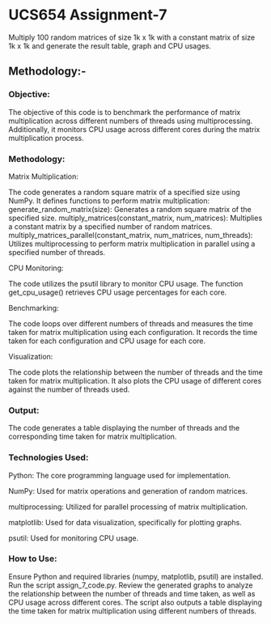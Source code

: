 # UCS654 Assignment-7
Multiply 100 random matrices of size 1k x 1k with a constant matrix of size 1k x 1k and generate the result table, graph and CPU usages.

## Methodology:-

### Objective:
The objective of this code is to benchmark the performance of matrix multiplication across different numbers of threads using multiprocessing. Additionally, it monitors CPU usage across different cores during the matrix multiplication process.

### Methodology:

Matrix Multiplication:

The code generates a random square matrix of a specified size using NumPy.
It defines functions to perform matrix multiplication:
generate_random_matrix(size): Generates a random square matrix of the specified size.
multiply_matrices(constant_matrix, num_matrices): Multiplies a constant matrix by a specified number of random matrices.
multiply_matrices_parallel(constant_matrix, num_matrices, num_threads): Utilizes multiprocessing to perform matrix multiplication in parallel using a specified number of threads.

CPU Monitoring:

The code utilizes the psutil library to monitor CPU usage.
The function get_cpu_usage() retrieves CPU usage percentages for each core.

Benchmarking:

The code loops over different numbers of threads and measures the time taken for matrix multiplication using each configuration.
It records the time taken for each configuration and CPU usage for each core.

Visualization:

The code plots the relationship between the number of threads and the time taken for matrix multiplication.
It also plots the CPU usage of different cores against the number of threads used.

### Output:

The code generates a table displaying the number of threads and the corresponding time taken for matrix multiplication.

### Technologies Used:

Python: The core programming language used for implementation.

NumPy: Used for matrix operations and generation of random matrices.

multiprocessing: Utilized for parallel processing of matrix multiplication.

matplotlib: Used for data visualization, specifically for plotting graphs.

psutil: Used for monitoring CPU usage.

### How to Use:

Ensure Python and required libraries (numpy, matplotlib, psutil) are installed.
Run the script assign_7_code.py.
Review the generated graphs to analyze the relationship between the number of threads and time taken, as well as CPU usage across different cores.
The script also outputs a table displaying the time taken for matrix multiplication using different numbers of threads.
